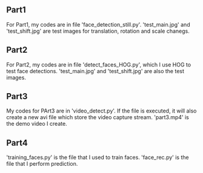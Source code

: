 ## Part1
For Part1, my codes are in file 'face_detection_still.py'. 'test_main.jpg' and 'test_shift.jpg' are test images for translation, rotation and scale chanegs.

## Part2
For Part2, my codes are in file 'detect_faces_HOG.py', which I use HOG to test face detections. 'test_main.jpg' and 'test_shift.jpg' are also the test images.

## Part3
My codes for PArt3 are in 'video_detect.py'. If the file is executed, it will also create a new avi file which store the video capture stream. 'part3.mp4' is the demo video I create.

## Part4
'training_faces.py' is the file that I used to train faces. 'face_rec.py' is the file that I perform prediction.